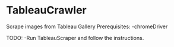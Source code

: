 # TableauCrawler
Scrape images from Tableau Gallery
Prerequisites:
-chromeDriver

TODO:
-Run TableauScraper and follow the instructions.
